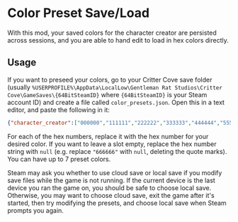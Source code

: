 ﻿Color Preset Save/Load
======================

With this mod, your saved colors for the character creator are persisted across
sessions, and you are able to hand edit to load in hex colors directly.

Usage
-----

If you want to preseed your colors, go to your Critter Cove save folder
(usually `%USERPROFILE%\AppData\LocalLow\Gentleman Rat Studios\Critter Cove\GameSaves\{64BitSteamID}`
where `{64BitSteamID}` is your Steam account ID) and create a file called
`color_presets.json`. Open this in a text editor, and paste the following in it:

```json
{"character_creator":["000000","111111","222222","333333","444444","555555","666666"]}
```

For each of the hex numbers, replace it with the hex number for your desired
color. If you want to leave a slot empty, replace the hex number string with
`null` (e.g. replace `"666666"` with `null`, deleting the quote marks). You can
have up to 7 preset colors.

Steam may ask you whether to use cloud save or local save if you modify save
files while the game is not running. If the current device is the last device
you ran the game on, you should be safe to choose local save. Otherwise, you
may want to choose cloud save, exit the game after it's started, then try
modifying the presets, and choose local save when Steam prompts you again.
